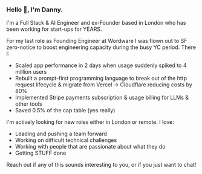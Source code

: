 ### Hello 👋, I'm Danny.

I'm a Full Stack & AI Engineer and ex-Founder based in London who has been working for start-ups for YEARS.

For my last role as Founding Engineer at Wordware I was flown out to SF zero-notice to boost engineering capacity during the busy YC period. There I:

- Scaled app performance in 2 days when usage suddenly spiked to 4 million users
- Rebuilt a prompt-first programming language to break out of the http request lifecycle & migrate from Vercel -> Cloudflare reducing costs by 80%
- Implemented Stripe payments subscription & usage billing for LLMs & other tools
- Saved 0.5% of the cap table (yes really)

I'm actively looking for new roles either in London or remote. I love:

- Leading and pushing a team forward
- Working on difficult technical challenges
- Working with people that are passionate about what they do
- Getting STUFF done

Reach out if any of this sounds interesting to you, or if you just want to chat!
